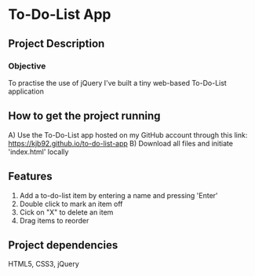 # To-Do-List App

## Project Description
### Objective
To practise the use of jQuery I've built a tiny web-based To-Do-List application 


## How to get the project running
A) Use the To-Do-List app hosted on my GitHub account through this link: https://kjb92.github.io/to-do-list-app
B) Download all files and initiate 'index.html' locally

## Features
1. Add a to-do-list item by entering a name and pressing 'Enter' 
2. Double click to mark an item off
3. Cick on "X" to delete an item
4. Drag items to reorder

## Project dependencies 
HTML5, CSS3, jQuery
